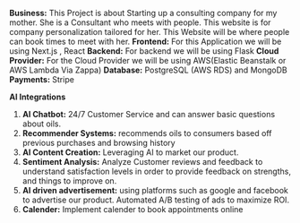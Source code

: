 **Business:** This Project is about Starting up a consulting company for my mother. She is a Consultant who meets with people. This website is for company personalization tailored for her. This Website will be where people can book times to meet with her. 
**Frontend:** For this Application we will be using Next.js , React
**Backend:** For backend we will be using Flask
**Cloud Provider:** For the Cloud Provider we will be using AWS(Elastic Beanstalk or AWS Lambda Via Zappa)
**Database:** PostgreSQL (AWS RDS) and MongoDB
**Payments:** Stripe

**AI Integrations**

1. **AI Chatbot:** 24/7 Customer Service and can answer basic questions about oils.
2. **Recommender Systems:** recommends oils to consumers based off previous purchases and browsing history
3. **AI Content Creation:** Leveraging AI to market our product.
4. **Sentiment Analysis:** Analyze Customer reviews and feedback to understand satisfaction levels in order to provide feedback on strengths, and things to improve on.
5. **AI driven advertisement:** using platforms such as google and facebook to advertise our product. Automated A/B testing of ads to maximize ROI.
6. **Calender:** Implement calender to book appointments online
